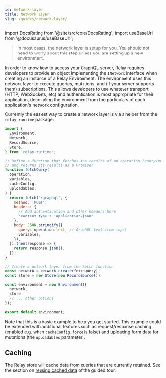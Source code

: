 ```yaml
---
id: network-layer
title: Network Layer
slug: /guides/network-layer/
---
```


import DocsRating from '@site/src/core/DocsRating';
import useBaseUrl from '@docusaurus/useBaseUrl';

<FbInternalOnly>

> In most cases, the network layer is setup for you. You should not need to worry about this step unless you are setting up a new environment.

</FbInternalOnly>

In order to know how to access your GraphQL server, Relay requires developers to provide an object implementing the `INetwork` interface when creating an instance of a Relay Environment. The environment uses this network layer to execute queries, mutations, and (if your server supports them) subscriptions. This allows developers to use whatever transport (HTTP, WebSockets, etc) and authentication is most appropriate for their application, decoupling the environment from the particulars of each application's network configuration.

Currently the easiest way to create a network layer is via a helper from the `relay-runtime` package:

```javascript
import {
  Environment,
  Network,
  RecordSource,
  Store,
} from 'relay-runtime';

// Define a function that fetches the results of an operation (query/mutation/etc)
// and returns its results as a Promise:
function fetchQuery(
  operation,
  variables,
  cacheConfig,
  uploadables,
) {
  return fetch('/graphql', {
    method: 'POST',
    headers: {
      // Add authentication and other headers here
      'content-type': 'application/json'
    },
    body: JSON.stringify({
      query: operation.text, // GraphQL text from input
      variables,
    }),
  }).then(response => {
    return response.json();
  });
}

// Create a network layer from the fetch function
const network = Network.create(fetchQuery);
const store = new Store(new RecordSource())

const environment = new Environment({
  network,
  store
  // ... other options
});

export default environment;
```

Note that this is a basic example to help you get started. This example could be extended with additional features such as request/response caching (enabled e.g. when `cacheConfig.force` is false) and uploading form data for mutations (the `uploadables` parameter).

## Caching

The Relay store will cache data from queries that are currently retained. See the section on [reusing cached data](../../guided-tour/reusing-cached-data/) of the guided tour.

<DocsRating />
